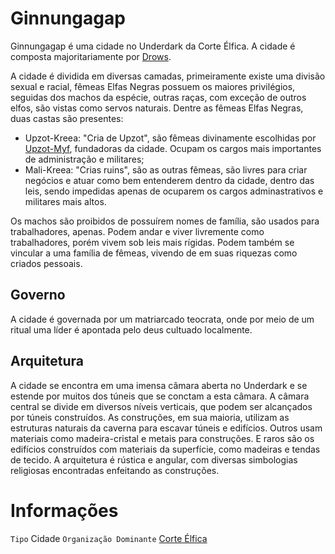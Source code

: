 <!-- TITLE: Ginnungagap -->
<!-- SUBTITLE: Visão geral sobre Ginnungagap -->

# Ginnungagap
Ginnungagap é uma cidade no Underdark da Corte Élfica. A cidade é composta majoritariamente por [Drows](http://localhost/fauna-e-flora/racas-inteligentes/elfo-negro#elfo-negro).

A cidade é dividida em diversas camadas, primeiramente existe uma divisão sexual e racial, fêmeas Elfas Negras possuem os maiores privilégios, seguidas dos machos da espécie, outras raças, com exceção de outros elfos, são vistas como servos naturais.   Dentre as fêmeas Elfas Negras, duas castas são presentes:
* Upzot-Kreea: "Cria de Upzot", são fêmeas divinamente escolhidas por [Upzot-Myf](), fundadoras da cidade. Ocupam os cargos mais importantes de administração e militares;
* Mali-Kreea: "Crias ruins", são as outras fêmeas, são livres para criar negócios e atuar como bem entenderem dentro da cidade, dentro das leis, sendo impedidas apenas de ocuparem os cargos adminastrativos e militares mais altos.

Os machos são proibidos de possuírem nomes de família, são usados para trabalhadores, apenas. Podem andar e viver livremente como trabalhadores, porém vivem sob leis mais rígidas. Podem também se vincular a uma família de fêmeas, vivendo de em suas riquezas como criados pessoais.

## Governo
A cidade é governada por um matriarcado teocrata, onde por meio de um ritual uma líder é apontada pelo deus cultuado localmente.

## Arquitetura
A cidade se encontra em uma imensa câmara aberta no Underdark e se estende por muitos dos túneis que se conctam a esta câmara. A câmara central se divide em diversos níveis verticais, que podem ser alcançados por túneis construídos. As construções, em sua maioria, utilizam as estruturas naturais da caverna para escavar túneis e edifícios. Outros usam materiais como madeira-cristal e metais para construções. E raros são os edifícios construídos com materiais da superfície, como madeiras e tendas de tecido.   A arquitetura é rústica e angular, com diversas simbologias religiosas encontradas enfeitando as construções.

# Informações
`Tipo` Cidade
`Organização Dominante` [Corte Élfica](http://localhost/faccoes/nacoes/corte-elfica#corte-elfica)

